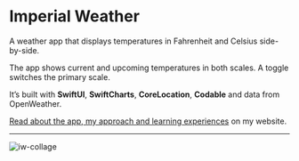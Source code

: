 # Imperial Weather

A weather app that displays temperatures in Fahrenheit and Celsius side-by-side. 

The app shows current and upcoming temperatures in both scales. A toggle switches the primary scale. 

It’s built with **SwiftUI**, **SwiftCharts**, **CoreLocation**, **Codable** and data from OpenWeather.

[Read about the app, my approach and learning experiences](https://phillipbaker.me/imperial-weather/) on my website.

---

![iw-collage](https://github.com/phillipbaker/ImperialWeather/assets/16352712/3c7d13ca-c108-41d2-8e27-ec7200d7de43)
